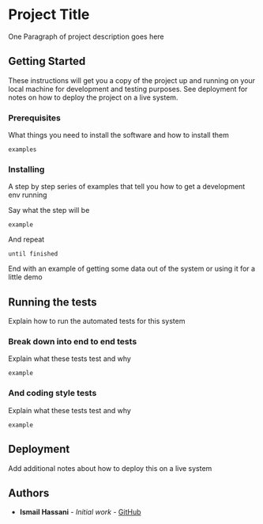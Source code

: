 # Project Title

One Paragraph of project description goes here

## Getting Started

These instructions will get you a copy of the project up and running on your local machine for development and testing purposes. See deployment for notes on how to deploy the project on a live system.

### Prerequisites

What things you need to install the software and how to install them

```
examples
```

### Installing

A step by step series of examples that tell you how to get a development env running

Say what the step will be

```
example
```

And repeat

```
until finished
```

End with an example of getting some data out of the system or using it for a little demo

## Running the tests

Explain how to run the automated tests for this system

### Break down into end to end tests

Explain what these tests test and why

```
example
```

### And coding style tests

Explain what these tests test and why

```
example
```

## Deployment

Add additional notes about how to deploy this on a live system

## Authors

* **Ismail Hassani** - *Initial work* - [GitHub](https://github.com/IsmailHassani)
